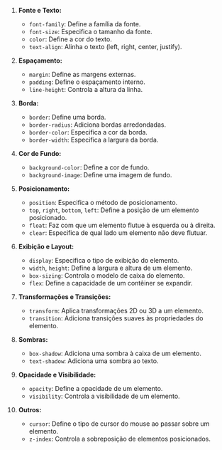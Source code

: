 1. **Fonte e Texto:**
   - `font-family`: Define a família da fonte.
   - `font-size`: Especifica o tamanho da fonte.
   - `color`: Define a cor do texto.
   - `text-align`: Alinha o texto (left, right, center, justify).

2. **Espaçamento:**
   - `margin`: Define as margens externas.
   - `padding`: Define o espaçamento interno.
   - `line-height`: Controla a altura da linha.

3. **Borda:**
   - `border`: Define uma borda.
   - `border-radius`: Adiciona bordas arredondadas.
   - `border-color`: Especifica a cor da borda.
   - `border-width`: Especifica a largura da borda.

4. **Cor de Fundo:**
   - `background-color`: Define a cor de fundo.
   - `background-image`: Define uma imagem de fundo.

5. **Posicionamento:**
   - `position`: Especifica o método de posicionamento.
   - `top`, `right`, `bottom`, `left`: Define a posição de um elemento posicionado.
   - `float`: Faz com que um elemento flutue à esquerda ou à direita.
   - `clear`: Especifica de qual lado um elemento não deve flutuar.

6. **Exibição e Layout:**
   - `display`: Especifica o tipo de exibição do elemento.
   - `width`, `height`: Define a largura e altura de um elemento.
   - `box-sizing`: Controla o modelo de caixa do elemento.
   - `flex`: Define a capacidade de um contêiner se expandir.

7. **Transformações e Transições:**
   - `transform`: Aplica transformações 2D ou 3D a um elemento.
   - `transition`: Adiciona transições suaves às propriedades do elemento.

8. **Sombras:**
   - `box-shadow`: Adiciona uma sombra à caixa de um elemento.
   - `text-shadow`: Adiciona uma sombra ao texto.

9. **Opacidade e Visibilidade:**
   - `opacity`: Define a opacidade de um elemento.
   - `visibility`: Controla a visibilidade de um elemento.

10. **Outros:**
    - `cursor`: Define o tipo de cursor do mouse ao passar sobre um elemento.
    - `z-index`: Controla a sobreposição de elementos posicionados.
